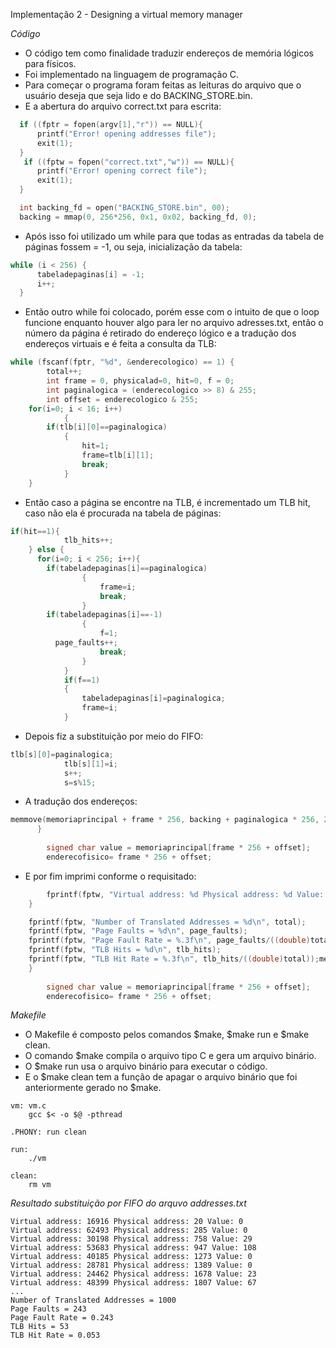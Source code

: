 Implementação 2 - Designing a virtual memory manager

*Código*
<p>
  <ul>
    <li>O código tem como finalidade traduzir endereços de memória lógicos para físicos.<br />
    <li>Foi implementado na linguagem de programação C.<br />
    <li>Para começar o programa foram feitas as leituras do arquivo que o usuário deseja que seja lido e do BACKING_STORE.bin.<br />
    <li>E a abertura do arquivo correct.txt para escrita:<br />
   </ul></p>
   
```c
  if ((fptr = fopen(argv[1],"r")) == NULL){
      printf("Error! opening addresses file");
      exit(1);
  }
   if ((fptw = fopen("correct.txt","w")) == NULL){
      printf("Error! opening correct file");
      exit(1);
  }

  int backing_fd = open("BACKING_STORE.bin", 00);
  backing = mmap(0, 256*256, 0x1, 0x02, backing_fd, 0);
```
<p>
  <ul>
    <li>Após isso foi utilizado um while para que todas as entradas da tabela de páginas fossem = -1, ou seja, inicialização da tabela:<br />
   </ul></p>

```c
while (i < 256) {
      tabeladepaginas[i] = -1;
      i++;
  }
```
<p>
  <ul>
    <li>Então outro while foi colocado, porém esse com o intuito de que o loop funcione enquanto houver algo para ler no arquivo adresses.txt, então o número da página é retirado do endereço lógico e a tradução dos endereços virtuais e é feita a consulta da TLB: <br />
   </ul></p>

```c
while (fscanf(fptr, "%d", &enderecologico) == 1) {
        total++;
        int frame = 0, physicalad=0, hit=0, f = 0;
        int paginalogica = (enderecologico >> 8) & 255;
        int offset = enderecologico & 255;
    for(i=0; i < 16; i++)
			{
        if(tlb[i][0]==paginalogica)
			{
				hit=1;
				frame=tlb[i][1];
				break;
			}
    }
```
<p>
  <ul>
    <li>Então caso a página se encontre na TLB, é incrementado um TLB hit, caso não ela é procurada na tabela de páginas: <br />
   </ul></p>

```c
if(hit==1){ 
			tlb_hits++;
    } else {
      for(i=0; i < 256; i++){
        if(tabeladepaginas[i]==paginalogica)
				{
					frame=i;	
					break;
				}
        if(tabeladepaginas[i]==-1)
				{
					f=1;
          page_faults++;
					break;
				}
			}
			if(f==1)
			{
				tabeladepaginas[i]=paginalogica;
				frame=i;
			}
```
 <p>
  <ul>
    <li>Depois fiz a substituição por meio do FIFO: <br />
   </ul></p>

```c
tlb[s][0]=paginalogica;
			tlb[s][1]=i;
			s++;
			s=s%15;	
```
 <p>
  <ul>
    <li>A tradução dos endereços:<br />
   </ul></p>

```c
memmove(memoriaprincipal + frame * 256, backing + paginalogica * 256, 256);
      }
    
        signed char value = memoriaprincipal[frame * 256 + offset];
        enderecofisico= frame * 256 + offset;
```
 <p>
  <ul>
    <li>E por fim imprimi conforme o requisitado:<br />
   </ul></p>

```c
        fprintf(fptw, "Virtual address: %d Physical address: %d Value: %d\n", enderecologico, enderecofisico, value);
    }

    fprintf(fptw, "Number of Translated Addresses = %d\n", total);
    fprintf(fptw, "Page Faults = %d\n", page_faults);
    fprintf(fptw, "Page Fault Rate = %.3f\n", page_faults/((double)total));
    fprintf(fptw, "TLB Hits = %d\n", tlb_hits);
    fprintf(fptw, "TLB Hit Rate = %.3f\n", tlb_hits/((double)total));memmove(memoriaprincipal + frame * 256, backing + paginalogica * 256, 256);
    }
    
        signed char value = memoriaprincipal[frame * 256 + offset];
        enderecofisico= frame * 256 + offset;
```

     
*Makefile*

<p>
  <ul>
   <li>O Makefile é composto pelos comandos $make, $make run e $make clean.<br />
   <li>O comando $make compila o arquivo tipo C e gera um arquivo binário.<br />
   <li>O $make run usa o arquivo binário para executar o código.<br />
   <li>E o $make clean tem a função de apagar o arquivo binário que foi anteriormente gerado no $make.<br />
</ul></p>

```
vm: vm.c
	gcc $< -o $@ -pthread

.PHONY: run clean

run:
	./vm

clean:
	rm vm

```

*Resultado substituição por FIFO do arquvo addresses.txt*
```
Virtual address: 16916 Physical address: 20 Value: 0
Virtual address: 62493 Physical address: 285 Value: 0
Virtual address: 30198 Physical address: 758 Value: 29
Virtual address: 53683 Physical address: 947 Value: 108
Virtual address: 40185 Physical address: 1273 Value: 0
Virtual address: 28781 Physical address: 1389 Value: 0
Virtual address: 24462 Physical address: 1678 Value: 23
Virtual address: 48399 Physical address: 1807 Value: 67
...
Number of Translated Addresses = 1000
Page Faults = 243
Page Fault Rate = 0.243
TLB Hits = 53
TLB Hit Rate = 0.053
```
